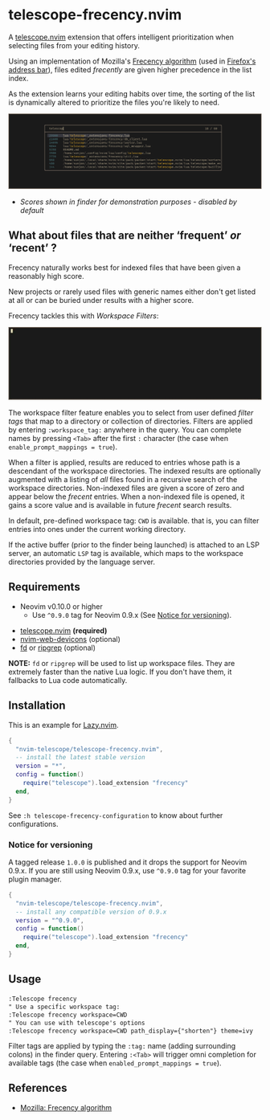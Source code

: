 # telescope-frecency.nvim

A [telescope.nvim][] extension that offers intelligent prioritization when
selecting files from your editing history.

[telescope.nvim]: https://github.com/nvim-telescope/telescope.nvim

Using an implementation of Mozilla's [Frecency algorithm][] (used in [Firefox's
address bar][]), files edited _frecently_ are given higher precedence in the
list index.

[Frecency algorithm]: https://web.archive.org/web/20210421120120/https://developer.mozilla.org/en-US/docs/Mozilla/Tech/Places/Frecency_algorithm
[Firefox's address bar]: https://support.mozilla.org/en-US/kb/address-bar-autocomplete-firefox

As the extension learns your editing habits over time, the sorting of the list
is dynamically altered to prioritize the files you're likely to need.

<img src="https://raw.githubusercontent.com/sunjon/images/master/gh_readme_telescope_frecency.png" alt="screenshot" width="800"/>

* _Scores shown in finder for demonstration purposes - disabled by default_

## What about files that are neither ‘frequent’ _or_ ‘recent’ ?

Frecency naturally works best for indexed files that have been given a
reasonably high score.

New projects or rarely used files with generic names either don't get listed at
all or can be buried under results with a higher score.

Frecency tackles this with *Workspace Filters*:

<img src="https://raw.githubusercontent.com/sunjon/images/master/frecency_workspace_folders.gif" alt="screenshot" width="800"/>

The workspace filter feature enables you to select from user defined _filter
tags_ that map to a directory or collection of directories. Filters are applied
by entering `:workspace_tag:` anywhere in the query. You can complete names by
pressing `<Tab>` after the first `:` character (the case when
`enable_prompt_mappings = true`).

When a filter is applied, results are reduced to entries whose path is a
descendant of the workspace directories. The indexed results are optionally
augmented with a listing of _all_ files found in a recursive search of the
workspace directories. Non-indexed files are given a score of zero and appear
below the _frecent_ entries. When a non-indexed file is opened, it gains a
score value and is available in future _frecent_ search results.

In default, pre-defined workspace tag: `CWD` is available. that is, you can
filter entries into ones under the current working directory.

If the active buffer (prior to the finder being launched) is attached to an LSP
server, an automatic `LSP` tag is available, which maps to the workspace
directories provided by the language server.

## Requirements

* Neovim v0.10.0 or higher
    * Use `^0.9.0` tag for Neovim 0.9.x (See [Notice for versioning](#notice-for-versioning)).
- [telescope.nvim](https://github.com/nvim-telescope/telescope.nvim) **(required)**
- [nvim-web-devicons](https://github.com/kyazdani42/nvim-web-devicons) (optional)
- [fd](https://github.com/sharkdp/fd) or [ripgrep](https://github.com/BurntSushi/ripgrep) (optional)

**NOTE:** `fd` or `ripgrep` will be used to list up workspace files. They are
extremely faster than the native Lua logic. If you don't have them, it
fallbacks to Lua code automatically.

## Installation

This is an example for [Lazy.nvim](https://github.com/folke/lazy.nvim).

```lua
{
  "nvim-telescope/telescope-frecency.nvim",
  -- install the latest stable version
  version = "*",
  config = function()
    require("telescope").load_extension "frecency"
  end,
}
```

See `:h telescope-frecency-configuration` to know about further configurations.

### Notice for versioning

A tagged release `1.0.0` is published and it drops the support for Neovim 0.9.x.
If you are still using Neovim 0.9.x, use `^0.9.0` tag for your favorite plugin
manager.

```lua
{
  "nvim-telescope/telescope-frecency.nvim",
  -- install any compatible version of 0.9.x
  version = "^0.9.0",
  config = function()
    require("telescope").load_extension "frecency"
  end,
}
```

## Usage

```vim
:Telescope frecency
" Use a specific workspace tag:
:Telescope frecency workspace=CWD
" You can use with telescope's options
:Telescope frecency workspace=CWD path_display={"shorten"} theme=ivy
```

Filter tags are applied by typing the `:tag:` name (adding surrounding colons)
in the finder query. Entering `:<Tab>` will trigger omni completion for
available tags (the case when `enabled_prompt_mappings = true`).

## References

- [Mozilla: Frecency algorithm](https://web.archive.org/web/20210421120120/https://developer.mozilla.org/en-US/docs/Mozilla/Tech/Places/Frecency_algorithm)

